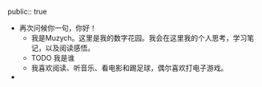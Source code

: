 public:: true

- 再次问候你一句，你好！
	- 我是Muzych。这里是我的数字花园。我会在这里我的个人思考，学习笔记，以及阅读感悟。
	- TODO 我是谁
	- 我喜欢阅读、听音乐、看电影和踢足球，偶尔喜欢打电子游戏。
-